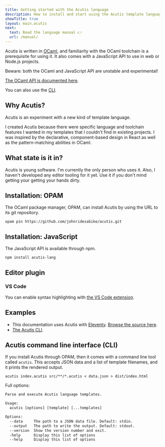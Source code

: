 ```yaml
---
title: Getting started with the Acutis language
description: How to install and start using the Acutis template language.
showTitle: true
layout: main.acutis
next:
  text: Read the language manual 👉
  url: /manual/
---
```


Acutis is written in [OCaml], and familiarity with the OCaml toolchain is a
prerequisite for using it. It also comes with a JavaScript API to use in web or
Node.js projects.

[ocaml]: https://ocaml.org/

Beware: both the OCaml and JavaScript API are unstable and experimental!

[The OCaml API is documented here](../api/).

You can also use the [CLI](<#acutis-command-line-interface-(cli)>).

## Why Acutis?

Acutis is an experiment with a new kind of template language.

I created Acutis because there were specific language and toolchain features I
wanted in my templates that I couldn't find in existing projects. I was inspired
by the declarative, component-based design in React as well as the
pattern-matching abilities in OCaml.

## What state is it in?

Acutis is young software. I'm currently the only person who uses it. Also, I
haven't developed any editor tooling for it yet. Use it if you don't mind
getting your getting your hands dirty.

## Installation: OPAM

The OCaml package manager, OPAM, can install Acutis by using the URL to its git
repository.

```shell
opam pin https://github.com/johnridesabike/acutis.git
```

## Installation: JavaScript

The JavaScript API is available through npm.

```shell
npm install acutis-lang
```

## Editor plugin

### VS Code

You can enable syntax highlighting with
[the VS Code extension](https://marketplace.visualstudio.com/items?itemName=jbpjackson.acutis-vscode).

## Examples

- This documentation uses Acutis with [Eleventy]. [Browse the source here][1].
- [The Acutis CLI][2].

[1]: https://github.com/johnridesabike/acutis/tree/master/docs
[2]: https://github.com/johnridesabike/acutis/blob/master/bin/cli.ml
[eleventy]: https://www.11ty.dev/

## Acutis command line interface (CLI)

If you install Acutis through OPAM, then it comes with a command line tool
called `acutis`. This accepts JSON data and a list of template filenames, and it
prints the rendered output.

```shell
acutis index.acutis src/**/*.acutis < data.json > dist/index.html
```

Full options:

```txt
Parse and execute Acutis language templates.

Usage:
  acutis [options] [template] [...templates]

Options:
  --data     The path to a JSON data file. Default: stdin.
  --output   The path to write the output. Default: stdout.
  --version  Show the version number and exit.
  -help      Display this list of options
  --help     Display this list of options
```
